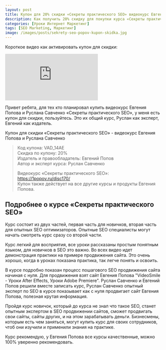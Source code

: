 ```yaml
---
layout: post
title: Купон для 20% скидки «Секреты практического SEO» видеокурс Евгения Попова
description: Как получить 20% скидку для покупки курса «Секреты практического SEO»
categories: [Уроки Интернет Маркетинг]
tags: [SEO Marketing, Маркетинг]
image: /images/posts/sekrety-seo-popov-kupon-skidka.jpg
---
```

Короткое видео как активировать купон для скидки:
<div class="yt-video-container-1">
    <iframe src="https://www.youtube.com/embed/AqVM4B6EEcg?rel=0" frameborder="0" allowfullscreen></iframe>
</div>

Привет ребята, для тех кто планировал купить видеокурс Евгения Попова и Руслана Савченко «Секреты практического SEO», у меня есть купон для скидки, пользуйтесь. Это их общий курс, Руслан как эксперт, Евгений как издатель.

Купон для скидки «Секреты практического SEO» - видеокурс Евгения Попова и Руслана Савченко
<blockquote>
Код купона: VAD_14AE <br>
Скидка по купону: 20% <br>
Издатель и правообладатель: Евгений Попов <br>
Автор и эксперт курса: Руслан Савченко <br>

Видеокурс «Секреты практического SEO»:  <br>
https://1popov.ru/disc170/  <br>
Купон также действует на все другие курсы и продукты Евгения Попова.
</blockquote>

<h2>Подробнее о курсе «Секреты практического SEO» </h2>

Курс состоит из двух частей, первая часть для новичков, вторая часть для опытных SEO оптимизаторов. Опытные SEO специалисты могут начать смотреть курс сразу со второй части.

Курс легкий для восприятия, все уроки рассказаны простым понятным языком, для новичков в SEO это важно. Во всех видео идет демонстрация практики на примере продвижения сайта. Это очень хорошо, когда в уроках показана практика, так легче понять и освоить.

В курсе подробно показан процесс пошагового SEO продвижения сайта начиная с нуля. Для продвижения взят сайт Евгения Попова "VideoSmile - Уроки After Effects, Уроки Adobe Premiere". Руслан Савченко и Евгений Попов решили вместе записать курс, Руслан Савченко опытный эксперт по SEO в курсе показывает как с нуля продвигает сайт Евгения Попова, полезная крутая информация.

Пройдя курс новичок, который до курса не знал что такое SEO, станет опытным экспертом в SEO продвижении сайтов, сможет продвигать свои сайты, сайты других, и на этом зарабатывать деньги. Бизнесмены, которым есть чем заняться, могут купить курс для своих сотрудников, чтоб они изучили и применили знания на практике.

Курс рекомендую, у Евгения Попова все курсы качественные, можно 100% уверенно рекомендовать.
